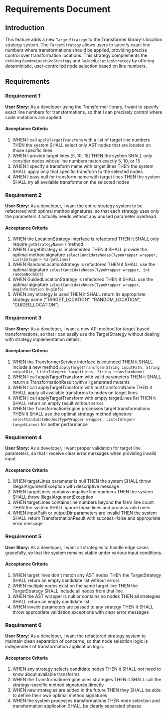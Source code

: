 # Requirements Document

## Introduction

This feature adds a new `TargetStrategy` to the Transformer library's location strategy system. The `TargetStrategy` allows users to specify exact line numbers where transformations should be applied, providing precise control over transformation locations. This strategy complements the existing `RandomLocationStrategy` and `GuidedLocationStrategy` by offering deterministic, user-controlled node selection based on line numbers.

## Requirements

### Requirement 1

**User Story:** As a developer using the Transformer library, I want to specify exact line numbers for transformations, so that I can precisely control where code mutations are applied.

#### Acceptance Criteria

1. WHEN I call `applyTargetTransform` with a list of target line numbers THEN the system SHALL select only AST nodes that are located on those specific lines
2. WHEN I provide target lines [5, 10, 15] THEN the system SHALL only consider nodes whose line numbers match exactly 5, 10, or 15
3. WHEN I specify a transform name with target lines THEN the system SHALL apply only that specific transform to the selected nodes
4. WHEN I pass null for transform name with target lines THEN the system SHALL try all available transforms on the selected nodes

### Requirement 2

**User Story:** As a developer, I want the entire strategy system to be refactored with optimal method signatures, so that each strategy uses only the parameters it actually needs without any unused parameter overhead.

#### Acceptance Criteria

1. WHEN the LocationStrategy interface is refactored THEN it SHALL only require `getStrategyName()` method
2. WHEN TargetStrategy is implemented THEN it SHALL provide the optimal method signature `selectCandidateNodes(TypeWrapper wrapper, List<Integer> targetLines)`
3. WHEN RandomLocationStrategy is refactored THEN it SHALL use the optimal signature `selectCandidateNodes(TypeWrapper wrapper, int randomNodeCnt)`
4. WHEN GuidedLocationStrategy is refactored THEN it SHALL use the optimal signature `selectCandidateNodes(TypeWrapper wrapper, BugInformation bugInfo)`
5. WHEN any strategy is used THEN it SHALL return its appropriate strategy name ("TARGET_LOCATION", "RANDOM_LOCATION", "GUIDED_LOCATION")

### Requirement 3

**User Story:** As a developer, I want a new API method for target-based transformations, so that I can easily use the TargetStrategy without dealing with strategy implementation details.

#### Acceptance Criteria

1. WHEN the TransformerService interface is extended THEN it SHALL include a new method `applyTargetTransform(String inputPath, String outputDir, List<Integer> targetLines, String transformName)`
2. WHEN I call applyTargetTransform with valid parameters THEN it SHALL return a TransformationResult with all generated mutants
3. WHEN I call applyTargetTransform with null transformName THEN it SHALL apply all available transforms to nodes on target lines
4. WHEN I call applyTargetTransform with empty targetLines list THEN it SHALL return an empty result without errors
5. WHEN the TransformationEngine processes target transformations THEN it SHALL use the optimal strategy method signature `selectCandidateNodes(TypeWrapper wrapper, List<Integer> targetLines)` for better performance

### Requirement 4

**User Story:** As a developer, I want proper validation for target line parameters, so that I receive clear error messages when providing invalid input.

#### Acceptance Criteria

1. WHEN targetLines parameter is null THEN the system SHALL throw IllegalArgumentException with descriptive message
2. WHEN targetLines contains negative line numbers THEN the system SHALL throw IllegalArgumentException
3. WHEN targetLines contains line numbers beyond the file's line count THEN the system SHALL ignore those lines and process valid ones
4. WHEN inputPath or outputDir parameters are invalid THEN the system SHALL return TransformationResult with success=false and appropriate error message

### Requirement 5

**User Story:** As a developer, I want all strategies to handle edge cases gracefully, so that the system remains stable under various input conditions.

#### Acceptance Criteria

1. WHEN target lines don't match any AST nodes THEN the TargetStrategy SHALL return an empty candidate list without errors
2. WHEN multiple nodes exist on the same target line THEN the TargetStrategy SHALL include all nodes from that line
3. WHEN the AST wrapper is null or contains no nodes THEN all strategies SHALL return an empty candidate list
4. WHEN invalid parameters are passed to any strategy THEN it SHALL throw appropriate validation exceptions with clear error messages

### Requirement 6

**User Story:** As a developer, I want the refactored strategy system to maintain clean separation of concerns, so that node selection logic is independent of transformation application logic.

#### Acceptance Criteria

1. WHEN any strategy selects candidate nodes THEN it SHALL not need to know about available transforms
2. WHEN the TransformationEngine uses strategies THEN it SHALL call the strategy-specific method signatures directly
3. WHEN new strategies are added in the future THEN they SHALL be able to define their own optimal method signatures
4. WHEN the system processes transformations THEN node selection and transformation application SHALL be clearly separated phases